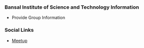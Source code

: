 ### Bansal Institute of Science and Technology Information
* Provide Group Information

### Social Links
* [Meetup](#)


